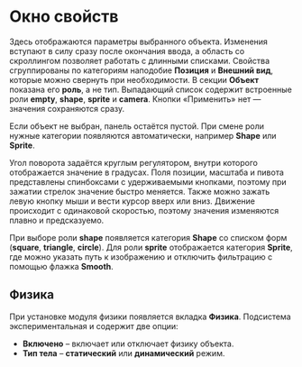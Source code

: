 # Окно свойств

Здесь отображаются параметры выбранного объекта. Изменения вступают в силу
сразу после окончания ввода, а область со скроллингом позволяет работать с
длинными списками. Свойства сгруппированы по категориям наподобие
**Позиция** и **Внешний вид**, которые можно свернуть при необходимости.
В секции **Объект** показана его **роль**, а не тип. Выпадающий список
содержит встроенные роли **empty**, **shape**, **sprite** и **camera**. Кнопки «Применить»
нет — значения сохраняются сразу.

Если объект не выбран, панель остаётся пустой. При смене роли нужные категории
появляются автоматически, например **Shape** или **Sprite**.

Угол поворота задаётся круглым регулятором, внутри которого отображается
значение в градусах.
Поля позиции, масштаба и пивота представлены спинбоксами с удерживаемыми
кнопками, поэтому при зажатии стрелок значение быстро меняется. Также можно
зажать левую кнопку мыши и вести курсор вверх или вниз. Движение происходит
с одинаковой скоростью, поэтому значения изменяются плавно и предсказуемо.

При выборе роли **shape** появляется категория **Shape** со списком
форм (**square**, **triangle**, **circle**). Для роли **sprite**
отображается категория **Sprite**, где можно указать путь к изображению
и отключить фильтрацию с помощью флажка **Smooth**.

## Физика

При установке модуля физики появляется вкладка **Физика**. Подсистема
экспериментальная и содержит две опции:

- **Включено** – включает или отключает физику объекта.
- **Тип тела** – **статический** или **динамический** режим.
